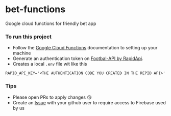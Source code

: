 # bet-functions
Google cloud functions for friendly bet app

### To run this project
- Follow the [Google Cloud Functions](https://cloud.google.com/functions) documentation to setting up your machine 
- Generate an authentication token on [Footbal-API by RapidApi](https://rapidapi.com/api-sports/api/api-football).
- Creates a local `.env` file wit like this
```.env
RAPID_API_KEY='<THE AUTHENTICATION CODE YOU CREATED IN THE REPID API>'
```
### Tips
- Please open PRs to apply changes :kissing_heart:
- Create an [Issue](https://github.com/mob1st/bet-functions/issues) with your github user to require access to Firebase used by us
